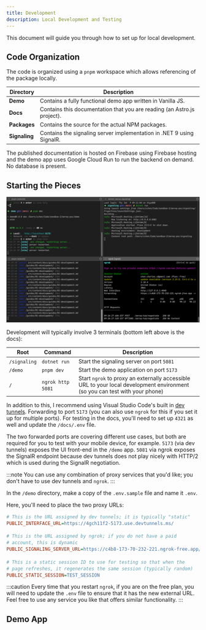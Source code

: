 ```yaml
---
title: Development
description: Local Development and Testing
---
```


This document will guide you through how to set up for local development.

## Code Organization

The code is organized using a `pnpm` workspace which allows referencing of the package locally.

|Directory|Description|
|--|--|
|**Demo**|Contains a fully functional demo app written in Vanilla JS.|
|**Docs**|Contains this documentation that you are reading (an Astro.js project).|
|**Packages**|Contains the source for the actual NPM packages.|
|**Signaling**|Contains the signaling server implementation in .NET 9 using SignalR.|

The published documentation is hosted on Firebase using Firebase hosting and the demo app uses Google Cloud Run to run the backend on demand.  No database is present.

## Starting the Pieces

![](../../../../public/img/xeroq-shell.png)

Development will typically involve 3 terminals (bottom left above is the docs):

|Root|Command|Description|
|--|--|--|
|`/signaling`|`dotnet run`|Start the signaling server on port `5081`|
|`/demo`|`pnpm dev`|Start the demo application on port `5173`|
|`/`|`ngrok http 5081`|Start `ngrok` to proxy an externally accessible URL to your local development environment (so you can test with your phone)|

In addition to this, I recommend using Visual Studio Code's built in [dev tunnels](https://code.visualstudio.com/docs/remote/tunnels). Forwarding to port `5173` (you can also use `ngrok` for this if you set it up for multiple ports).  For testing in the docs, you'll need to set up `4321` as well and update the `/docs/.env` file.

The two forwarded ports are covering different use cases, but both are required for you to test with your mobile device, for example.  `5173` (via dev tunnels) exposes the UI front-end in the `/demo` app.  `5081` via ngrok exposes the SignalR endpoint because dev tunnels does not play nicely with HTTP/2 which is used during the SignalR negotiation.

:::note
You can use any combination of proxy services that you'd like; you don't have to use dev tunnels and `ngrok`.
:::

In the `/demo` directory, make a copy of the `.env.sample` file and name it `.env`.

Here, you'll need to place the two proxy URLs:

```ini
# This is the URL assigned by dev tunnels; it is typically "static"
PUBLIC_INTERFACE_URL=https://4gch11f2-5173.use.devtunnels.ms/

# This is the URL assigned by ngrok; if you do not have a paid
# account, this is dynamic
PUBLIC_SIGNALING_SERVER_URL=https://c4b8-173-70-232-221.ngrok-free.app/xeroq-hub

# This is a static session ID to use for testing so that when the
# page refreshes, it regenerates the same session (typically random)
PUBLIC_STATIC_SESSION=TEST_SESSION
```

:::caution
Every time that you restart `ngrok`, if you are on the free plan, you will need to update the `.env` file to ensure that it has the new external URL.  Feel free to use any service you like that offers similar functionality.
:::

## Demo App

